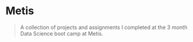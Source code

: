 # Metis
 > A collection of projects and assignments I completed at the 3 month Data Science boot camp at Metis.
